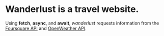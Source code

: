 # Wanderlust is a travel website.

Using **fetch**, **async**, and **await**, *wanderlust* requests information from the [Foursquare API](https://developer.foursquare.com/) and [OpenWeather API](https://openweathermap.org/current).
